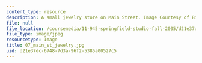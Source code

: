 ```yaml
---
content_type: resource
description: A small jewelry store on Main Street. Image Courtesy of Bill Massaquoi.
file: null
file_location: /coursemedia/11-945-springfield-studio-fall-2005/d21e37dc67487d3a96f25385a00527c5_07_main_st_jewelry.jpg
file_type: image/jpeg
resourcetype: Image
title: 07_main_st_jewelry.jpg
uid: d21e37dc-6748-7d3a-96f2-5385a00527c5
---
```

